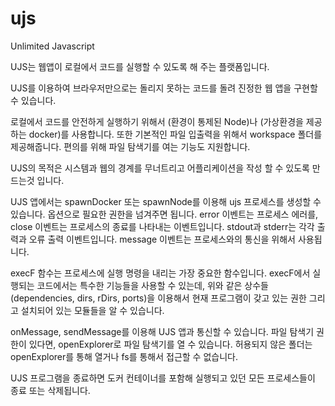 # ujs
Unlimited Javascript

UJS는 웹앱이 로컬에서 코드를 실행할 수 있도록 해 주는 플랫폼입니다.

UJS를 이용하여 브라우저만으로는 돌리지 못하는 코드를 돌려 진정한 웹 앱을 구현할 수 있습니다.

로컬에서 코드를 안전하게 실행하기 위해서 (환경이 통제된 Node)나 (가상환경을 제공하는 docker)를 사용합니다. 
또한 기본적인 파일 입출력을 위해서 workspace 폴더를 제공해줍니다. 
편의를 위해 파일 탐색기를 여는 기능도 지원합니다.

UJS의 목적은 시스템과 웹의 경계를 무너트리고 
어플리케이션을 작성 할 수 있도록 만드는것 입니다.

UJS 앱에서는 spawnDocker 또는 spawnNode를 이용해 ujs 프로세스를 생성할 수 있습니다. 
옵션으로 필요한 권한을 넘겨주면 됩니다. 
error 이벤트는 프로세스 에러를, close 이벤트는 프로세스의 종료를 나타내는 이벤트입니다. 
stdout과 stderr는 각각 출력과 오류 출력 이벤트입니다. 
message 이벤트는 프로세스와의 통신을 위해서 사용됩니다. 

execF 함수는 프로세스에 실행 명령을 내리는 가장 중요한 함수입니다. 
execF에서 실행되는 코드에서는 특수한 기능들을 사용할 수 있는데, 위와 같은 상수들(dependencies, dirs, rDirs, ports)을 이용해서 현재 프로그램이 갖고 있는 권한 그리고 설치되어 있는 모듈들을 알 수 있습니다.

onMessage, sendMessage를 이용해 UJS 앱과 통신할 수 있습니다. 
파일 탐색기 권한이 있다면, openExplorer로 파일 탐색기를 열 수 있습니다. 
허용되지 않은 폴더는 openExplorer를 통해 열거나 fs를 통해서 접근할 수 없습니다.

UJS 프로그램을 종료하면 도커 컨테이너를 포함해 실행되고 있던 모든 프로세스들이 종료 또는 삭제됩니다.
